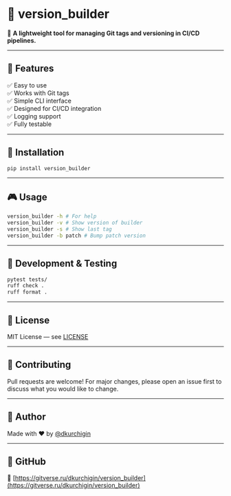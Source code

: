 # 🚀 version_builder

🔧 **A lightweight tool for managing Git tags and versioning in CI/CD pipelines.**

---

## 📝 Features

✅ Easy to use  
✅ Works with Git tags  
✅ Simple CLI interface  
✅ Designed for CI/CD integration  
✅ Logging support  
✅ Fully testable  

---

## 🐍 Installation

```bash
pip install version_builder
```

---

## 🎮 Usage

```bash
version_builder -h # For help
version_builder -v # Show version of builder
version_builder -s # Show last tag
version_builder -b patch # Bump patch version
```

---

## 🧰 Development & Testing

```bash
pytest tests/
ruff check .
ruff format .
```

---

## 📌 License

MIT License — see [LICENSE](LICENSE)

---

## 🤝 Contributing

Pull requests are welcome! For major changes, please open an issue first to discuss what you would like to change.

---

## 💌 Author

Made with ❤️ by [@dkurchigin](https://gitverse.ru/dkurchigin)

---

## 🐙 GitHub

🔗 [https://gitverse.ru/dkurchigin/version_builder](https://gitverse.ru/dkurchigin/version_builder)

